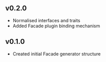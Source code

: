 ## v0.2.0
* Normalised interfaces and traits
* Added Facade plugin binding mechanism

## v0.1.0
* Created initial Facade generator structure
